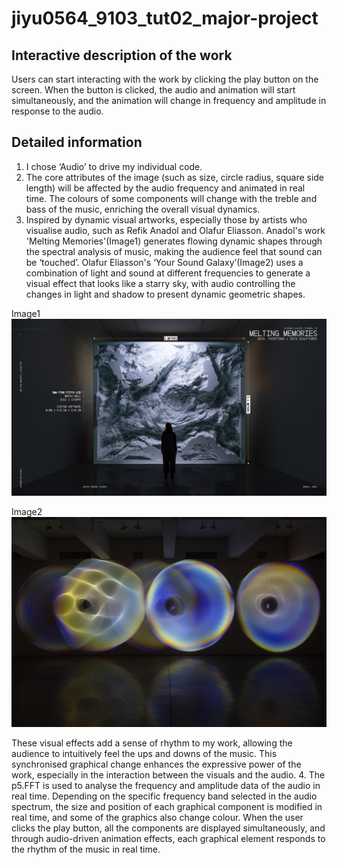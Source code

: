 # jiyu0564_9103_tut02_major-project

## Interactive description of the work
Users can start interacting with the work by clicking the play button on the screen. When the button is clicked, the audio and animation will start simultaneously, and the animation will change in frequency and amplitude in response to the audio.

## Detailed information
1. I chose ‘Audio’ to drive my individual code.
2. The core attributes of the image (such as size, circle radius, square side length) will be affected by the audio frequency and animated in real time. The colours of some components will change with the treble and bass of the music, enriching the overall visual dynamics.
3. Inspired by dynamic visual artworks, especially those by artists who visualise audio, such as Refik Anadol and Olafur Eliasson. Anadol's work 'Melting Memories'(Image1) generates flowing dynamic shapes through the spectral analysis of music, making the audience feel that sound can be ‘touched’. Olafur Eliasson's ‘Your Sound Galaxy’(Image2) uses a combination of light and sound at different frequencies to generate a visual effect that looks like a starry sky, with audio controlling the changes in light and shadow to present dynamic geometric shapes.

Image1
![An image of the example](readmeImages/UI-Test-Video-2-2400x1350.jpg)

Image2
![An image of the example](readmeImages/Your_psychoacoustic_light_ensemble_2024.jpg)

These visual effects add a sense of rhythm to my work, allowing the audience to intuitively feel the ups and downs of the music. This synchronised graphical change enhances the expressive power of the work, especially in the interaction between the visuals and the audio.
4. The p5.FFT is used to analyse the frequency and amplitude data of the audio in real time.
Depending on the specific frequency band selected in the audio spectrum, the size and position of each graphical component is modified in real time, and some of the graphics also change colour.
When the user clicks the play button, all the components are displayed simultaneously, and through audio-driven animation effects, each graphical element responds to the rhythm of the music in real time.
